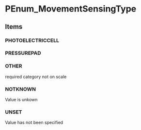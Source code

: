 # PEnum_MovementSensingType

## Items

### PHOTOELECTRICCELL


### PRESSUREPAD


### OTHER
required category not on scale

### NOTKNOWN
Value is unkown

### UNSET
Value has not been specified
